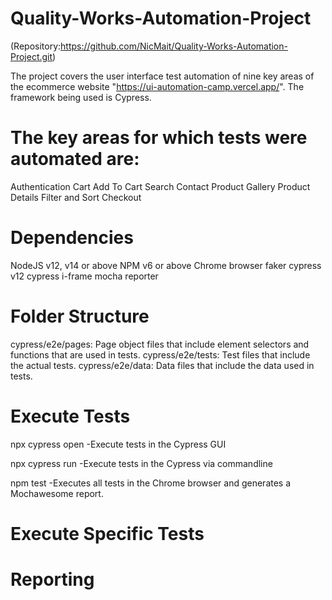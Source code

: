 # Quality-Works-Automation-Project
(Repository:https://github.com/NicMait/Quality-Works-Automation-Project.git)

The project covers the user interface test automation of nine key areas of the ecommerce website "https://ui-automation-camp.vercel.app/".
The framework being used is Cypress.

# The key areas for which tests were automated are:
Authentication
Cart
Add To Cart
Search
Contact
Product Gallery
Product Details
Filter and Sort
Checkout

# Dependencies
NodeJS v12, v14 or above
NPM v6 or above
Chrome browser
faker
cypress v12
cypress i-frame
mocha reporter

# Folder Structure
cypress/e2e/pages: Page object files that include element selectors and functions that are used in tests.
cypress/e2e/tests: Test files that include the actual tests.
cypress/e2e/data: Data files that include the data used in tests.

# Execute Tests

npx cypress open   -Execute tests in the Cypress GUI

npx cypress run    -Execute tests in the Cypress via commandline

npm test           -Executes all tests in the Chrome browser and generates a Mochawesome report.

# Execute Specific Tests

# Reporting






